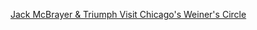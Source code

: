 ---
layout: post
wordpress_id: 1488
wordpress_url: http://noesbueno.com/?p=1488
date: '2012-06-15 10:43:00 -0500'
date_gmt: '2012-06-15 15:43:00 -0500'
body: |
  <p><a href="http://www.youtube.com/watch?v=33zPlnhymCU">Jack McBrayer & Triumph Visit Chicago's Weiner's Circle</a></p>
---